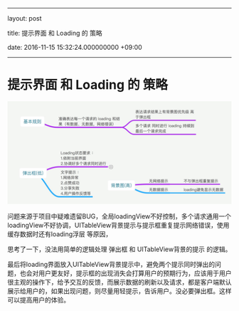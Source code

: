 
---
layout: post

title: 提示界面 和 Loading 的 策略

date: 2016-11-15 15:32:24.000000000 +09:00

---

# 提示界面 和 Loading 的 策略

![](/assets/images/87E87E7A-4D13-48B1-95B0-98716C71DB0D.png)

问题来源于项目中疑难遗留BUG，全局loadingView不好控制，多个请求通用一个loadingView不好协调，UITableView背景提示与提示框重复提示网络错误，使用缓存数据时还有loading浮层 等原因，

思考了一下，没法用简单的逻辑处理 弹出框 和 UITableView背景的提示 的逻辑。

最后将loading界面放入UITableView背景提示中，避免两个提示同时弹出的问题，也会对用户更友好，提示框的出现消失会打算用户的预期行为，应该用于用户很主观的操作下，给予交互的反馈，而展示数据的刷新以及请求，都是客户端默认展示给用户的，如果出现问题，则尽量用轻提示，告诉用户。没必要弹出框。这样可以提高用户的体验。




